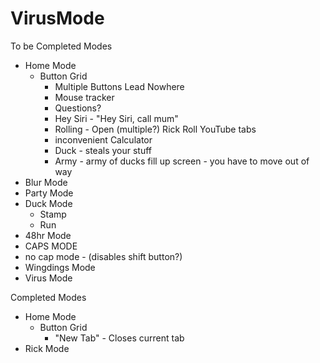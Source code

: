 # VirusMode

To be Completed Modes
- Home Mode
  - Button Grid
    - Multiple Buttons Lead Nowhere
    - Mouse tracker
    - Questions?
    - Hey Siri - "Hey Siri, call mum"
    - Rolling - Open (multiple?) Rick Roll YouTube tabs
    - inconvenient Calculator 
    - Duck - steals your stuff
    - Army - army of ducks fill up screen - you have to move out of way
- Blur Mode
- Party Mode
- Duck Mode
  - Stamp
  - Run
- 48hr Mode
- CAPS MODE
- no cap mode - (disables shift button?)
- Wingdings Mode
- Virus Mode

Completed Modes 
- Home Mode
  - Button Grid
    - "New Tab" - Closes current tab
- Rick Mode

